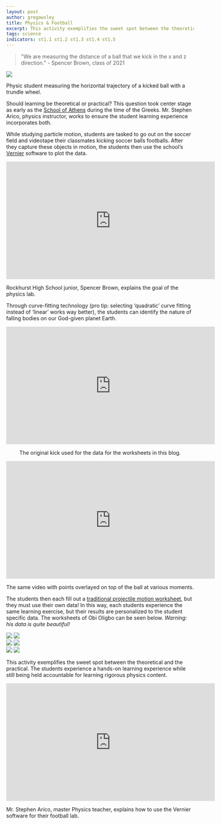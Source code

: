 ```yaml
---
layout: post
author: gregowsley
title: Physics & Football
excerpt: This activity exemplifies the sweet spot between the theoretical and the practical. The students experience a hands-on learning experience while still being held accountable for learning rigorous physics content.
tags: science
indicators: st1.1 st1.2 st1.3 st1.4 st1.5 
---
```


<blockquote>"We are measuring the distance of a ball that we kick in the x and z direction." - Spencer Brown, class of 2021</blockquote>

<div class="flex-wrapper">
  <img src="{{ site.baseurl }}/img/PhysFoot5.jpg">
</div>
<p class="caption">Physic student measuring the horizontal trajectory of a kicked ball with a trundle wheel.</p>

Should learning be theoretical or practical? This question took center stage as early as the [School of Athens](http://www.visual-arts-cork.com/famous-paintings/school-of-athens.htm) during the time of the Greeks. Mr. Stephen Arico, physics instructor, works to ensure the student learning experience incorporates both. 

While studying particle motion, students are tasked to go out on the soccer field and videotape their classmates kicking soccer balls footballs. After they capture these objects in motion, the students then use the school’s [Vernier](https://www.vernier.com/physics/) software to plot the data.

<center><iframe width="560" height="315" src="https://www.youtube.com/embed/y3Ls2QD6PWk" frameborder="0" allow="accelerometer; autoplay; encrypted-media; gyroscope; picture-in-picture" allowfullscreen></iframe></center>
<p class="caption">Rockhurst High School junior, Spencer Brown, explains the goal of the physics lab.</p>

Through curve-fitting technology (pro tip: selecting ‘quadratic’ curve fitting instead of ‘linear’ works way better), the students can identify the nature of falling bodies on our God-given planet Earth. 

<center><iframe width="560" height="315" src="https://www.youtube.com/embed/pPMFh6dlON8" frameborder="0" allow="accelerometer; autoplay; encrypted-media; gyroscope; picture-in-picture" allowfullscreen></iframe>
<p class="caption">The original kick used for the data for the worksheets in this blog.</p></center>

<center><iframe width="560" height="315" src="https://www.youtube.com/embed/OSV-08-jxoY" frameborder="0" allow="accelerometer; autoplay; encrypted-media; gyroscope; picture-in-picture" allowfullscreen></iframe>
<p class="caption">The same video with points overlayed on top of the ball at various moments.</p></center>

The students then each fill out a [traditional projectile motion worksheet](https://drive.google.com/open?id=0B1-JIRrX_4I5aVJ3d3RxVVVDdU5Bb21JVGlfTWI4NUxXZGt3), but they must use their own data! In this way, each students experience the same learning exercise, but their results are personalized to the student specific data. The worksheets of Obi Oligbo can be seen below. <i>Warning: his data is quite beautiful!</i>

<div class="flex-wrapper">
  <img src="{{ site.baseurl }}/img/PhysFootWksht1.jpg">
  <img src="{{ site.baseurl }}/img/PhysFootWksht2.jpg">
</div>

<div class="flex-wrapper">
  <img src="{{ site.baseurl }}/img/PhysFootWksht3.jpg">
  <img src="{{ site.baseurl }}/img/PhysFootWksht4.jpg">
</div>

<div class="flex-wrapper">
  <img src="{{ site.baseurl }}/img/PhysFootWksht5.jpg">
  <img src="{{ site.baseurl }}/img/PhysFootWksht6.jpg">
</div>

This activity exemplifies the sweet spot between the theoretical and the practical. The students experience a hands-on learning experience while still being held accountable for learning rigorous physics content.

<center><iframe width="560" height="315" src="https://www.youtube.com/embed/OQWImUhar88" frameborder="0" allow="accelerometer; autoplay; encrypted-media; gyroscope; picture-in-picture" allowfullscreen></iframe></center>
<p class="caption">Mr. Stephen Arico, master Physics teacher, explains how to use the Vernier software for their football lab.</p>
